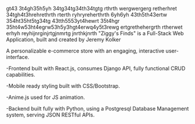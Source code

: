 gt43
3t4gh35h5yh
34tg34tg34th34tgtg
rthrth
wergwergerg
retherhret
34tgh4t3hrehrethrth
rterth
ryhryreherthrth
6yh6yh
43th5th43ertw
354ht35ht5tg34tg
43tth5553yt4hewrt
35t4hgr
35ht4w53ht4egrw53h5y3hgt4erwq4y5t3rewg
ertgrethehergrth
rtherwet
erhyh
reyhijnrginjrtgjnmrtg
jnrthkjnrth
"Ziggy's Finds" is a Full-Stack Web Application,
built and created by Jeremy Kolker 

A personalizable e-commerce store with an engaging, interactive user-interface. 

-Frontend built with React.js, consumes Django API, fully functional CRUD capabilities.

-Mobile ready styling built with CSS/Bootstrap.

-Anime.js used for JS animation.

-Backend built fully with Python, using a Postgresql Database Management system, serving JSON RESTful APIs.

